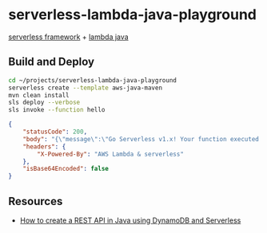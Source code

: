 # serverless-lambda-java-playground

[serverless framework](https://serverless.com/) + [lambda java](https://docs.aws.amazon.com/lambda/latest/dg/java-programming-model.html)

## Build and Deploy

```sh
cd ~/projects/serverless-lambda-java-playground
serverless create --template aws-java-maven
mvn clean install
sls deploy --verbose
sls invoke --function hello
```

```json
{
    "statusCode": 200,
    "body": "{\"message\":\"Go Serverless v1.x! Your function executed successfully!\",\"input\":{}}",
    "headers": {
        "X-Powered-By": "AWS Lambda & serverless"
    },
    "isBase64Encoded": false
}
```

## Resources

* [How to create a REST API in Java using DynamoDB and Serverless](https://serverless.com/blog/how-to-create-a-rest-api-in-java-using-dynamodb-and-serverless/)